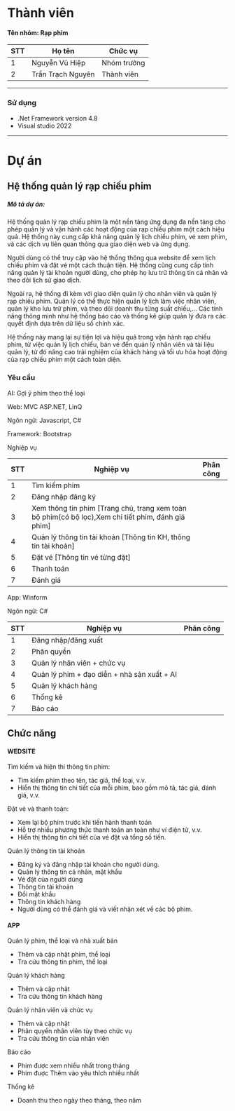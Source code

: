 # Thành viên
<h4>Tên nhóm: Rạp phim    </h4>

| STT | Họ tên | Chức vụ  |
|----------------|--------------------|--------------------|
|  1  |  Nguyễn Vũ Hiệp  |   Nhóm trưởng  |
|  2  |  Trần Trạch Nguyên  |   Thành viên  |

-----------------------------------------------
### Sử dụng 
 - .Net Framework version 4.8
 - Visual studio 2022

-----------------------------------------------
# Dự án

## Hệ thống quản lý rạp chiếu phim

<h5>Mô tả dự án: </h5>
<p>Hệ thống quản lý rạp chiếu phim là một nền tảng ứng dụng đa nền tảng cho phép quản lý và vận hành các hoạt động của rạp chiếu phim một cách hiệu quả. Hệ thống này cung cấp khả năng quản lý lịch chiếu phim, vé xem phim, và các dịch vụ liên quan thông qua giao diện web và ứng dụng.</p>

<p>Người dùng có thể truy cập vào hệ thống thông qua website để xem lịch chiếu phim và đặt vé một cách thuận tiện. Hệ thống cũng cung cấp tính năng quản lý tài khoản người dùng, cho phép họ lưu trữ thông tin cá nhân và theo dõi lịch sử giao dịch. </p>

<p>Ngoài ra, hệ thống đi kèm với giao diện quản lý cho nhân viên và quản lý rạp chiếu phim. Quản lý có thể thực hiện quản lý lịch làm việc nhân viên, quản lý kho lưu trữ phim, và theo dõi doanh thu từng suất chiếu,... Các tính năng thông minh như hệ thống báo cáo và thống kê giúp quản lý đưa ra các quyết định dựa trên dữ liệu số chính xác.</p>

<p>Hệ thống này mang lại sự tiện lợi và hiệu quả trong vận hành rạp chiếu phim, từ việc quản lý lịch chiếu, bán vé đến quản lý nhân viên và tài liệu quản lý, từ đó nâng cao trải nghiệm của khách hàng và tối ưu hóa hoạt động của rạp chiếu phim một cách toàn diện.
</p>

### Yêu cầu 
<p>AI: Gợi ý phim theo thể loại  </p>

<p>Web: MVC ASP.NET, LinQ</p>
<p>Ngôn ngữ: Javascript, C# </p>
<p>Framework: Bootstrap</p>

<p>Nghiệp vụ</p>

| STT | Nghiệp vụ | Phân công  |
|----------------|--------------------|--------------------|
|  1  |  Tìm kiếm phim |    |
|  2  |  Đăng nhập đăng ký |    |
|  3  |  Xem thông tin phim [Trang chủ, trang xem toàn bộ phim(có bộ lọc),Xem chi tiết phim, đánh giá phim]  |     |
|  4  |  Quản lý thông tin tài khoản [Thông tin KH, thông tin tài khoản] |    |
|  5  |  Đặt vé [Thông tin vé từng đặt]  |   |
|  6 |  Thanh toán |    |
|  7 |  Đánh giá |    |


<p>App: Winform </p>
<p>Ngôn ngữ: C# </p>

| STT | Nghiệp vụ | Phân công  |
|----------------|--------------------|--------------------|
|  1  |  Đăng nhập/đăng xuất |     |
|  2  | Phân quyền  |   |
|  3  |  Quản lý nhân viên +  chức vụ  |     |
|  4  |  Quản lý phim + đạo diễn + nhà sản xuất + AI|     |
|  5  |  Quản lý khách hàng |    |
|  6  |   Thống kê |    |
|  7  |   Báo cáo |    |


## Chức năng
#### WEDSITE
<p>Tìm kiếm và hiện thi thông tin phim:</p>
<ul>
  <li>Tìm kiếm phim theo tên, tác giả, thể loại, v.v.</li>
  <li>Hiển thị thông tin chi tiết của mỗi phim, bao gồm mô tả, tác giả, đánh giá, v.v.</li>
</ul>
<p>
  Đặt vé và thanh toán:
</p>
<ul>
  <li>Xem lại bộ phim trước khi tiến hành thanh toán</li>
   <li>Hỗ trợ nhiều phương thức thanh toán an toàn như ví điện tử, v.v.</li>
	<li>Hiển thị thông tin chi tiết của vé đặt và tổng số tiền.</li>
</ul>
<p>
 Quản lý thông tin tài khoản 
</p>
<ul>
<li>
    Đăng ký và đăng nhập tài khoản cho người dùng.
  </li>
  <li>Quản lý thông tin cá nhân, mật khẩu</li>
<li>Vé đặt của người dùng</li>
<li>Thông tin tài khoản</li>
 <li>Đổi mật khẩu</li>
<li>Thông tin khách hàng</li>
<li>Người dùng có thể đánh giá và viết nhận xét về các bộ phim.</li>
</ul>

#### APP

<p>
Quản lý phim, thể loại và nhà xuất bản
</p>
<ul>
<li>Thêm và cập nhật phim, thể loại</li>
<li>Tra cứu thông tin phim, thể loại</li>
</ul>

<p>
Quản lý khách hàng
</p>
<ul>
<li>Thêm và cập nhật </li>
<li>Tra cứu thông tin khách hàng</li>
</ul>

Quản lý nhân viên và chức vụ
</p>
<ul>
<li>Thêm và cập nhật </li>
<li> Phân quyền nhân viên tùy theo chức vụ</li>
<li> Tra cứu thông tin của nhân viên </li></li>
</ul>
<p>
Báo cáo
</p>
<ul>
<li> Phim được xem nhiều nhất trong tháng </li>
<li> Phim đuợc Thêm vào yêu thích nhiều nhất</li></li>
</ul>
<p>
Thống kê</p>
<ul>
<li> Doanh thu theo ngày theo tháng, theo năm</li></li>
</ul>

